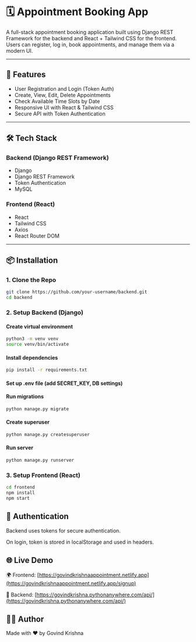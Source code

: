 # 🗓️ Appointment Booking App

A full-stack appointment booking application built using Django REST Framework for the backend and React + Tailwind CSS for the frontend. Users can register, log in, book appointments, and manage them via a modern UI.

---

## 🚀 Features

- User Registration and Login (Token Auth)
- Create, View, Edit, Delete Appointments
- Check Available Time Slots by Date
- Responsive UI with React & Tailwind CSS
- Secure API with Token Authentication

---

## 🛠️ Tech Stack

### Backend (Django REST Framework)
- Django
- Django REST Framework
- Token Authentication
- MySQL

### Frontend (React)
- React
- Tailwind CSS
- Axios
- React Router DOM

---

## 📦 Installation

### 1. Clone the Repo

```bash
git clone https://github.com/your-username/backend.git
cd backend
```
### 2. Setup Backend (Django)

#### Create virtual environment
```bash
python3 -m venv venv
source venv/bin/activate
```

#### Install dependencies
```bash
pip install -r requirements.txt
```

#### Set up .env file (add SECRET_KEY, DB settings)

#### Run migrations
```bash
python manage.py migrate
```

#### Create superuser
```bash
python manage.py createsuperuser
```

#### Run server
```bash
python manage.py runserver
```
### 3. Setup Frontend (React)
```bash
cd frontend
npm install
npm start
```
## 🔐 Authentication
Backend uses tokens for secure authentication.

On login, token is stored in localStorage and used in headers.


## 🌐 Live Demo
🌍 Frontend: [https://govindkrishnaappointment.netlify.app](https://govindkrishnaappointment.netlify.app/signup)

🔗 Backend: [https://govindkrishna.pythonanywhere.com/api/](https://govindkrishna.pythonanywhere.com/api/)

## 🙋‍♂️ Author
Made with ❤️ by Govind Krishna

